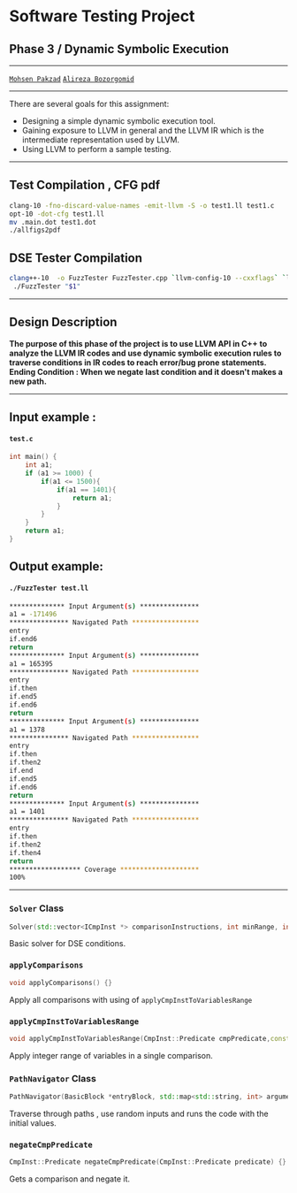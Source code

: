 # Software Testing Project 

## Phase 3 / Dynamic Symbolic Execution
---

[`Mohsen Pakzad`](https://github.com/mohsenpakzad)
[`Alireza Bozorgomid`](https://github.com/xbozorg)

---
There are several goals for this assignment:
- Designing a simple dynamic symbolic execution tool.
- Gaining exposure to LLVM in general and the LLVM IR which is the intermediate representation
used by LLVM.
- Using LLVM to perform a sample testing.
---  
  
  
## Test Compilation , CFG pdf


```sh
clang-10 -fno-discard-value-names -emit-llvm -S -o test1.ll test1.c
opt-10 -dot-cfg test1.ll
mv .main.dot test1.dot
./allfigs2pdf
```

## DSE Tester Compilation
```sh
clang++-10  -o FuzzTester FuzzTester.cpp `llvm-config-10 --cxxflags` `llvm-config-10 --ldflags` `llvm-config-10 --libs` -lpthread -lncurses -ldl
 ./FuzzTester "$1"
```

---

## Design Description
**The purpose of this phase of the project is to use LLVM API in C++ to analyze the LLVM IR codes and use dynamic symbolic execution rules to traverse conditions in IR codes to reach error/bug prone statements.
Ending Condition : When we negate last condition and it doesn't makes a new path.**

---


## Input example :
#### `test.c`
```c
int main() {
    int a1;
    if (a1 >= 1000) {
        if(a1 <= 1500){
            if(a1 == 1401){
                return a1;
            }
        }
    } 
    return a1;
}
```
## Output example:
#### `./FuzzTester test.ll`
```sh
************** Input Argument(s) ***************
a1 = -171496
*************** Navigated Path *****************
entry
if.end6
return
************** Input Argument(s) ***************
a1 = 165395
*************** Navigated Path *****************
entry
if.then
if.end5
if.end6
return
************** Input Argument(s) ***************
a1 = 1378
*************** Navigated Path *****************
entry
if.then
if.then2
if.end
if.end5
if.end6
return
************** Input Argument(s) ***************
a1 = 1401
*************** Navigated Path *****************
entry
if.then
if.then2
if.then4
return
****************** Coverage ********************
100%
```
---
### `Solver` Class
```c++
Solver(std::vector<ICmpInst *> comparisonInstructions, int minRange, int maxRange): comparisonInstructions(std::move(comparisonInstructions)), minRange(minRange), maxRange(maxRange) {}
```
Basic solver for DSE conditions.
### `applyComparisons`
```c++
void applyComparisons() {}
```
Apply all comparisons with using of `applyCmpInstToVariablesRange` 

### `applyCmpInstToVariablesRange`
```c++
void applyCmpInstToVariablesRange(CmpInst::Predicate cmpPredicate,const std::pair<std::string, std::set<int>> &opCmp1Range,const std::pair<std::string,std::set<int>> &opCmp2Range) {
```
Apply integer range of variables in a single comparison.
### `PathNavigator` Class
```c++
PathNavigator(BasicBlock *entryBlock, std::map<std::string, int> argumentsMap): entryBlock(entryBlock), variablesMap(std::move(argumentsMap)) {}
```
Traverse through paths , use random inputs and runs the code with the initial values.

### `negateCmpPredicate`
```c++
CmpInst::Predicate negateCmpPredicate(CmpInst::Predicate predicate) {}
```
Gets a comparison and negate it.


